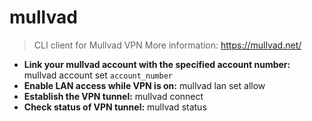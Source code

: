 # mullvad
> CLI client for Mullvad VPN
> More information: <https://mullvad.net/>
- **Link your mullvad account with the specified account number:**
mullvad account set `account_number`
- **Enable LAN access while VPN is on:**
mullvad lan set allow
- **Establish the VPN tunnel:**
mullvad connect
- **Check status of VPN tunnel:**
mullvad status
